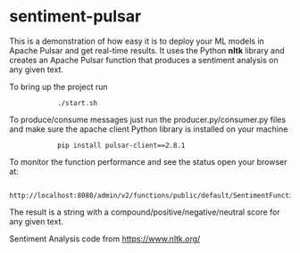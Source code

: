 # sentiment-pulsar

This is a demonstration of how easy it is to deploy your ML models in Apache Pulsar and get real-time results. It uses the Python **nltk** library and creates an Apache Pulsar function that produces a sentiment analysis on any given text.

To bring up the project run 


                ./start.sh

To produce/consume messages just run the producer.py/consumer.py files and make sure the apache client Python library is installed on your machine

                pip install pulsar-client==2.8.1

To monitor the function performance and see the status open your browser at:

                http://localhost:8080/admin/v2/functions/public/default/SentimentFunction/status

The result is a string with a compound/positive/negative/neutral score for any given text.

Sentiment Analysis code from https://www.nltk.org/